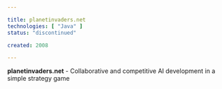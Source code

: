 ```yaml
---

title: planetinvaders.net
technologies: [ "Java" ]
status: "discontinued"

created: 2008

---
```



__planetinvaders.net__ - Collaborative and competitive AI development in a simple strategy game